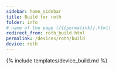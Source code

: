 ```yaml
---
sidebar: home_sidebar
title: Build for roth
folder: info
# name of the page (/{{permalink}}.html)
redirect_from: roth_build.html
permalink: /devices/roth/build
device: roth
---
```

{% include templates/device_build.md %}
